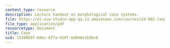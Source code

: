 ```yaml
---
content_type: resource
description: Lecture handout on morphological case systems.
file: https://ol-ocw-studio-app-qa.s3.amazonaws.com/courses/24-902-language-and-its-structure-ii-syntax-fall-2003/15108b9f60ec6f7a910fbd046e1b5bc6_106_handout.pdf
file_type: application/pdf
resourcetype: Document
title: Case
uid: 15108b9f-60ec-6f7a-910f-bd046e1b5bc6
---
```


